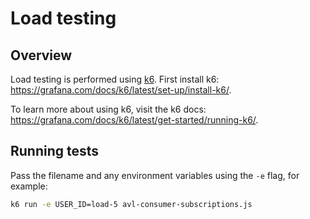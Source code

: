 # Load testing

## Overview

Load testing is performed using [k6](https://k6.io/). First install k6: <https://grafana.com/docs/k6/latest/set-up/install-k6/>.

To learn more about using k6, visit the k6 docs: <https://grafana.com/docs/k6/latest/get-started/running-k6/>.

## Running tests

Pass the filename and any environment variables using the `-e` flag, for example:

```bash
k6 run -e USER_ID=load-5 avl-consumer-subscriptions.js
```
